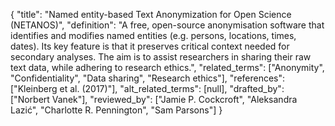 {
    "title": "Named entity-based Text Anonymization for Open Science (NETANOS)",
    "definition": "A free, open-source anonymisation software that identifies and modifies named entities (e.g. persons, locations, times, dates). Its key feature is that it preserves critical context needed for secondary analyses. The aim is to assist researchers in sharing their raw text data, while adhering to research ethics.",
    "related_terms": ["Anonymity", "Confidentiality", "Data sharing", "Research ethics"],
    "references": ["Kleinberg et al. (2017)"],
    "alt_related_terms": [null],
    "drafted_by": ["Norbert Vanek"],
    "reviewed_by": ["Jamie P. Cockcroft", "Aleksandra Lazić", "Charlotte R. Pennington", "Sam Parsons"]
  }
